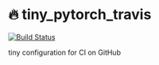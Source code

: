 # 🔥 tiny_pytorch_travis

[![Build Status](https://travis-ci.com/j20232/tiny_pytorch_travis.svg?branch=master)](https://travis-ci.com/j20232/tiny_pytorch_travis)

tiny configuration for CI on GitHub
